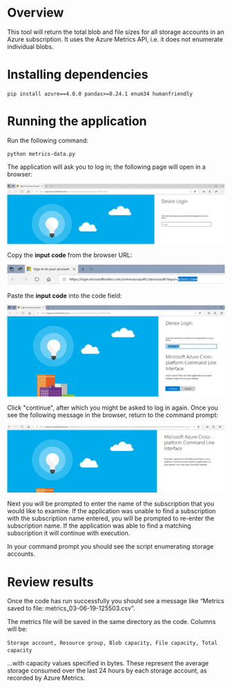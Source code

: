 # Overview

This tool will return the total blob and file sizes for all storage accounts in an Azure subscription.  It uses the Azure Metrics API, i.e. it does not enumerate individual blobs.

# Installing dependencies

```
pip install azure==4.0.0 pandas>=0.24.1 enum34 humanfriendly
```

# Running the application

Run the following command:

```
python metrics-data.py
```

The application will ask you to log in; the following page will open in a browser:


![login](docs/device-login1.jpg)


Copy the <b>input code</b> from the browser URL:


![login](docs/device-login2.jpg)


Paste the <b>input code</b> into the code field:


![login](docs/device-login3.jpg)


Click "continue", after which you might be asked to log in again.  Once you see the following message in the browser, return to the command prompt:


![login](docs/device-login4.jpg)


Next you will be prompted to enter the name of the subscription that you would like to examine.  If the application was unable to find a subscription with the subscription name entered, you will be prompted to re-enter the subscription name. If the application was able to find a matching subscription it will continue with execution.


In your command prompt you should see the script enumerating storage accounts.


# Review results

Once the code has run successfully you should see a message like &ldquo;Metrics saved to file: metrics_03-06-19-125503.csv&rdquo;.

The metrics file will be saved in the same directory as the code.  Columns will be:

`Storage account, Resource group, Blob capacity, File capacity, Total capacity`

...with capacity values specified in bytes.  These represent the average storage consumed over the last 24 hours by each storage account, as recorded by Azure Metrics.


